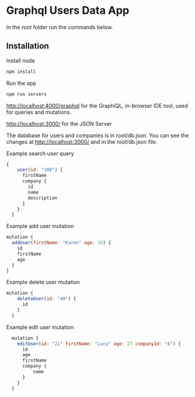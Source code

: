 # Graphql Users Data App

In the root folder run the commands below.

## Installation

Install node

```bash
npm install
```

Run the app

```bash
npm run servers
```

[http://localhost:4000/graphql](http://localhost:4000/graphql) for the GraphiQL, in-browser IDE tool, used for queries and mutations.

[http://localhost:3000/](http://localhost:3000/) for the JSON Server

The database for users and companies is in root/db.json. You can see the changes at [http://localhost:3000/](http://localhost:3000/) and in the root/db.json file.

Example search user query

```javascript
{
    user(id: "100") {
      firstName
      company {
        id
        name
        description
      }
    }
  }
```

Example add user mutation

```javascript
mutation {
  addUser(firstName: "Karen" age: 35) {
    id
    firstName
    age
  }
}
```

Example delete user mutation

```javascript
mutation {
    deleteUser(id: "40") {
      id
    }
  }
```

Example edit user mutation

```javascript
  mutation {
    editUser(id: "21" firstName: "Lucy" age: 27 companyId: "6") {
      id
      age
      firstName
      company {
          name
      }
    }
  }
```
